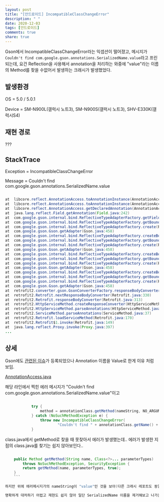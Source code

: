 ```yaml
---
layout: post
title: "[안드로이드] IncompatibleClassChangeError"
description: " "
date: 2020-12-03
tags: [안드로이드]
comments: true
share: true
---
```



 Gson에서 IncompatibleClassChangeError라는 익셉션이 떨어졌고, 메시지가 ```Couldn't find com.google.gson.annotations.SerializedName.value```라고 프린되는데, 요건 Reflection을 사용해서 annotation을 처리하는 와중에 "value"라는 이름의 Method를 찾을 수없어서 발생하는 크래시가 발생했었다.
 
## 발생환경
 
 OS = 5.0 / 5.0.1

Device = SM-N900L(갤럭시 노트3), SM-N900S(갤럭시 노트3), SHV-E330K(갤럭시S4)

## 재현 경로

???

## StackTrace

Exception = IncompatibleClassChangeError

Message = Couldn't find com.google.gson.annotations.SerializedName.value


```java

at  libcore.reflect.AnnotationAccess.toAnnotationInstance(AnnotationAccess.java:659)
at  libcore.reflect.AnnotationAccess.toAnnotationInstance(AnnotationAccess.java:641)
at  libcore.reflect.AnnotationAccess.getDeclaredAnnotation(AnnotationAccess.java:170)
at  java.lang.reflect.Field.getAnnotation(Field.java:242)
at  com.google.gson.internal.bind.ReflectiveTypeAdapterFactory.getFieldNames(ReflectiveTypeAdapterFactory.java:74)
at  com.google.gson.internal.bind.ReflectiveTypeAdapterFactory.getBoundFields(ReflectiveTypeAdapterFactory.java:161)
at  com.google.gson.internal.bind.ReflectiveTypeAdapterFactory.create(ReflectiveTypeAdapterFactory.java:102)
at  com.google.gson.Gson.getAdapter(Gson.java:458)
at  com.google.gson.internal.bind.ReflectiveTypeAdapterFactory.createBoundField(ReflectiveTypeAdapterFactory.java:117)
at  com.google.gson.internal.bind.ReflectiveTypeAdapterFactory.getBoundFields(ReflectiveTypeAdapterFactory.java:166)
at  com.google.gson.internal.bind.ReflectiveTypeAdapterFactory.create(ReflectiveTypeAdapterFactory.java:102)
at  com.google.gson.Gson.getAdapter(Gson.java:458)
at  com.google.gson.internal.bind.ReflectiveTypeAdapterFactory.createBoundField(ReflectiveTypeAdapterFactory.java:117)
at  com.google.gson.internal.bind.ReflectiveTypeAdapterFactory.getBoundFields(ReflectiveTypeAdapterFactory.java:166)
at  com.google.gson.internal.bind.ReflectiveTypeAdapterFactory.create(ReflectiveTypeAdapterFactory.java:102)
at  com.google.gson.Gson.getAdapter(Gson.java:458)
at  com.google.gson.internal.bind.ReflectiveTypeAdapterFactory.createBoundField(ReflectiveTypeAdapterFactory.java:117)
at  com.google.gson.internal.bind.ReflectiveTypeAdapterFactory.getBoundFields(ReflectiveTypeAdapterFactory.java:166)
at  com.google.gson.internal.bind.ReflectiveTypeAdapterFactory.create(ReflectiveTypeAdapterFactory.java:102)
at  com.google.gson.Gson.getAdapter(Gson.java:458)
at  retrofit2.converter.gson.GsonConverterFactory.responseBodyConverter(GsonConverterFactory.java:64)
at  retrofit2.Retrofit.nextResponseBodyConverter(Retrofit.java:330)
at  retrofit2.Retrofit.responseBodyConverter(Retrofit.java:313)
at  retrofit2.HttpServiceMethod.createResponseConverter(HttpServiceMethod.java:113)
at  retrofit2.HttpServiceMethod.parseAnnotations(HttpServiceMethod.java:82)
at  retrofit2.ServiceMethod.parseAnnotations(ServiceMethod.java:37)
at  retrofit2.Retrofit.loadServiceMethod(Retrofit.java:170)
at  retrofit2.Retrofit$1.invoke(Retrofit.java:149)
at  java.lang.reflect.Proxy.invoke(Proxy.java:397)
...
```

## 상세


Gson에도 [관련된 이슈](https://github.com/google/gson/issues/726#issuecomment-159010233)가 등록되었으나 Annotation 이름을 Value로 한게 이유 처럼 보임.


[AnnotationAccess.java](https://android.googlesource.com/platform/libcore/+/kitkat-release/luni/src/main/java/libcore/reflect/AnnotationAccess.java#689)

해당 라인에서 찍힌 에러 메시지가 "Couldn't find com.google.gson.annotations.SerializedName.value"이고
```java

            try {
                method = annotationClass.getMethod(nameString, NO_ARGUMENTS);
            } catch (NoSuchMethodException e) {
                throw new IncompatibleClassChangeError(
                        "Couldn't find " + annotationClass.getName() + "." + nameString);
            }
```

class.java에서 getMethod로 찾을 때 못찾아서 에러가 발생했는데.. 에러가 발생한 지점의 class.java를 찾기는 쉽지 않아보인다..

```java

    public Method getMethod(String name, Class<?>... parameterTypes)
        throws NoSuchMethodException, SecurityException {
        return getMethod(name, parameterTypes, true);
    }
    ```
    
하지만 위에 에러메시지가의 nameString이 "value"인 것을 보아(다른 크래시 레포트도 동일) SerializedName 이름이 "value"라서 나는 이슈일 것같다는 추론을 해볼 수는 있을 것같다.

명확하게 대처하기 어렵고 재현도 쉽지 않아 일단 SerializedName 이름을 제거해보고 나가는건 어떨까 생각해봤지만 크래시 이유가 reflection에서 발생하는 거라 reflection을 사용하지 않고 code gen을 활용하는 moshi를 적용하므로써 해결할 예정